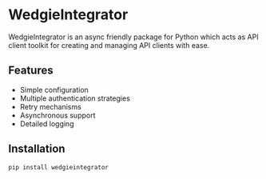 # WedgieIntegrator
WedgieIntegrator is an async friendly package for Python which acts as API client toolkit for creating and managing API clients with ease.

## Features

- Simple configuration
- Multiple authentication strategies
- Retry mechanisms
- Asynchronous support
- Detailed logging

## Installation

```bash
pip install wedgieintegrator
```
